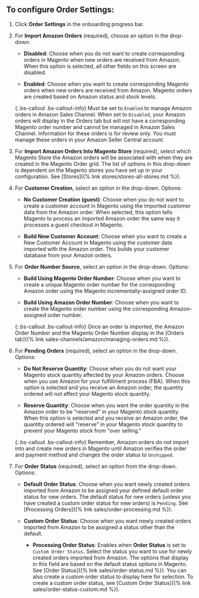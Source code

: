 
## To configure Order Settings:

1. Click **Order Settings** in the onboarding progress bar.

1. For **Import Amazon Orders** (required), choose an option in the drop-down:

    - **Disabled**: Choose when you do not want to create corresponding orders in Magento when new orders are received from Amazon. When this option is selected, all other fields on this screen are disabled.

    - **Enabled**: Choose when you want to create corresponding Magento orders when new orders are received from Amazon. Magento orders are created based on Amazon status and stock levels.

    {:.bs-callout .bs-callout-info}
    Must be set to `Enabled` to manage Amazon orders in Amazon Sales Channel. When set to `Disabled`, your Amazon orders will display in the Orders tab but will not have a corresponding Magento order number and cannot be managed in Amazon Sales Channel. Information for these orders is for review only. You must manage these orders in your Amazon Seller Central account.

1. For **Import Amazon Orders Into Magento Store** (required), select which Magento Store the Amazon orders will be associated with when they are created in the Magento Order grid. The list of options in this drop-down is dependent on the Magento stores you have set up in your configuration. See [Stores]({% link stores/stores-all-stores.md %}).

1. For **Customer Creation**, select an option in the drop-down. Options:

    - **No Customer Creation (guest)**: Choose when you do not want to create a customer account in Magento using the imported customer data from the Amazon order. When selected, this option tells Magento to process an imported Amazon order the same way it processes a guest checkout in Magento.

    - **Build New Customer Account**: Choose when you want to create a New Customer Account in Magento using the customer data imported with the Amazon order. This builds your customer database from your Amazon orders.

1. For **Order Number Source**, select an option in the drop-down. Options:

    - **Build Using Magento Order Number**: Choose when you want to create a unique Magento order number for the corresponding Amazon order using the Magento incrementally-assigned order ID.

    - **Build Using Amazon Order Number**: Choose when you want to create the Magento order number using the corresponding Amazon-assigned order number.

    {:.bs-callout .bs-callout-info}
    Once an order is imported, the Amazon Order Number and the Magento Order Number display in the [Orders tab]({% link sales-channels/amazon/managing-orders.md %}).

1. For **Pending Orders** (required), select an option in the drop-down. Options:

    - **Do Not Reserve Quantity**: Choose when you do not want your Magento stock quantity affected by your Amazon orders. Choose when you use Amazon for your fulfillment process (FBA). When this option is selected and you receive an Amazon order, the quantity ordered will not affect your Magento stock quantity.

    - **Reserve Quantity**: Choose when you want the order quantity in the Amazon order to be "reserved" in your Magento stock quantity. When this option is selected and you receive an Amazon order, the quantity ordered will "reserve" in your Magento stock quantity to prevent your Magento stock from "over selling."

    {:.bs-callout .bs-callout-info}
    Remember, Amazon orders do not import into and create new orders in Magento until Amazon verifies the order and payment method and changes the order status to `Unshipped`.

1. For **Order Status** (required), select an option from the drop-down. Options:

    - **Default Order Status**: Choose when you want newly created orders imported from Amazon to be assigned your defined default order status for new orders. The default status for new orders (unless you have created a custom order status for new orders) is `Pending`. See [Processing Orders]({% link sales/order-processing.md %}).

    - **Custom Order Status**: Choose when you want newly created orders imported from Amazon to be assigned a status other than the default.

       - **Processing Order Status**: Enables when **Order Status** is set to `Custom Order Status`. Select the status you want to use for newly created orders imported from Amazon. The options that display in this field are based on the default status options in Magento. See [Order Status]({% link sales/order-status.md %}). You can also create a custom order status to display here for selection. To create a custom order status, see [Custom Order Status]({% link sales/order-status-custom.md %}).
